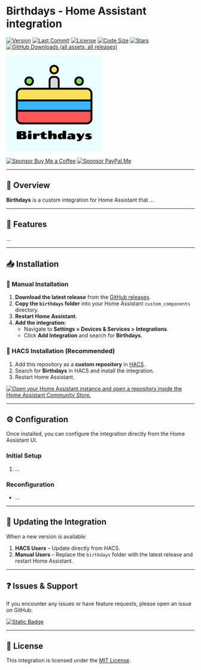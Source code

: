 # Birthdays - Home Assistant integration

[![Version](https://img.shields.io/github/v/release/UnoSite/Birthdays?label=version&style=for-the-badge)](https://github.com/UnoSite/Birthdays/releases/latest)
[![Last Commit](https://img.shields.io/github/last-commit/UnoSite/Birthdays?style=for-the-badge)](https://github.com/UnoSite/Birthdays/commits/main/)
[![License](https://img.shields.io/github/license/UnoSite/Birthdays?style=for-the-badge)](https://github.com/UnoSite/Birthdays/blob/main/LICENSE.md)
[![Code Size](https://img.shields.io/github/languages/code-size/UnoSite/Birthdays?style=for-the-badge)](#)
[![Stars](https://img.shields.io/github/stars/UnoSite/Birthdays?style=for-the-badge)](#)
[![GitHub Downloads (all assets, all releases)](https://img.shields.io/github/downloads/UnoSite/Birthdays/total?style=for-the-badge)](#)

![Logo](https://github.com/UnoSite/Birthdays/blob/main/logo.png)

[![Sponsor Buy Me a Coffee](https://img.shields.io/badge/Sponsor-Buy_Me_a_Coffee-yellow?style=for-the-badge)](https://buymeacoffee.com/UnoSite)
[![Sponsor PayPal.Me](https://img.shields.io/badge/Sponsor-PayPal.me-blue?style=for-the-badge)](https://paypal.me/UnoSite)

---

## 📌 **Overview**

**Birthdays** is a custom integration for Home Assistant that ...

---

## 🚀 **Features**

...

---

## 📥 **Installation**

### **🔹 Manual Installation**
1. **Download the latest release** from the [GitHub releases](https://github.com/UnoSite/Birthdays/releases).
2. **Copy the `birthdays` folder** into your Home Assistant `custom_components` directory.
3. **Restart Home Assistant.**
4. **Add the integration:**
   - Navigate to **Settings > Devices & Services > Integrations**.
   - Click **Add Integration** and search for **Birthdays**.

### **🔹 HACS Installation (Recommended)**
1. Add this repository as a **custom repository** in [HACS](https://hacs.xyz/).
2. Search for **Birthdays** in HACS and install the integration.
3. Restart Home Assistant.

[![Open your Home Assistant instance and open a repository inside the Home Assistant Community Store.](https://my.home-assistant.io/badges/hacs_repository.svg)](https://my.home-assistant.io/redirect/hacs_repository/?owner=UnoSite&repository=Birthdays&category=Integration)

---

## ⚙️ **Configuration**

Once installed, you can configure the integration directly from the Home Assistant UI.

### **Initial Setup**
1. ...

### **Reconfiguration**
- ...

---

## 🔧 **Updating the Integration**
When a new version is available:
1. **HACS Users** – Update directly from HACS.
2. **Manual Users** – Replace the `birthdays` folder with the latest release and restart Home Assistant.

---

## ❓ **Issues & Support**
If you encounter any issues or have feature requests, please open an issue on GitHub:

[![Static Badge](https://img.shields.io/badge/Report-issues-E00000?style=for-the-badge)](https://github.com/UnoSite/Birthdays/issues)

---

## 📜 **License**
This integration is licensed under the [MIT License](https://github.com/UnoSite/Birthdays/blob/main/LICENSE.md).
